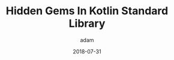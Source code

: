 ---
title: "Hidden Gems In Kotlin Standard Library"
layout: post
date: 2018-07-31
projects: true
hidden: true
eventName: Brooklyn Kotlin, July 2018
description: "Exploring some cool functions and language features from Kotlin's standard library."
author: adam
externalLink: https://tech.okcupid.com/hidden-gems-in-kotlin-stdlib/
---